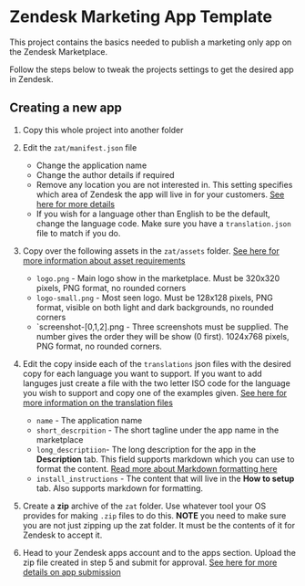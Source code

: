 # Zendesk Marketing App Template

This project contains the basics needed to publish a marketing only app on the Zendesk Marketplace.

Follow the steps below to tweak the projects settings to get the desired app in Zendesk.

## Creating a new app

1. Copy this whole project into another folder

2. Edit the `zat/manifest.json` file
    * Change the application name
    * Change the author details if required
    * Remove any location you are not interested in. This setting specifies which area of Zendesk the app will live in for your customers. [See here for more details](https://developer.zendesk.com/documentation/apps/app-developer-guide/setup/#setting-the-app-location)
    * If you wish for a language other than English to be the default, change the language code. Make sure you have a `translation.json` file to match if you do.

3. Copy over the following assets in the `zat/assets` folder. [See here for more information about asset requirements](https://developer.zendesk.com/documentation/apps/publish-your-app-or-theme/create_assets/#marketing-assets)
    * `logo.png` - Main logo show in the marketplace. Must be 320x320 pixels, PNG format, no rounded corners
    * `logo-small.png` - Most seen logo. Must be 128x128 pixels, PNG format, visible on both light and dark backgrounds, no rounded corners
    * `screenshot-[0,1,2].png - Three screenshots must be supplied. The number gives the order they will be show (0 first). 1024x768 pixels, PNG format, no rounded corners.

4. Edit the copy inside each of the `translations` json files with the desired copy for each language you want to support. If you want to add languges just create a file with the two letter ISO code for the language you wish to support and copy one of the examples given. [See here for more information on the translation files](https://developer.zendesk.com/documentation/apps/publish-your-app-or-theme/create_content/#enjson-file)
    * `name` - The application name
    * `short_descrpition` - The short tagline under the app name in the marketplace
    * `long_descriptiion`- The long description for the app in the **Description** tab. This field supports markdown which you can use to format the content. [Read more about Markdown formatting here](https://daringfireball.net/projects/markdown/syntax)
    * `install_instructions` - The content that will live in the **How to setup** tab. Also supports markdown for formatting.

5. Create a **zip** archive of the `zat` folder. Use whatever tool your OS provides for making `.zip` files to do this.
**NOTE** you need to make sure you are not just zipping up the zat folder. It must be the contents of it for Zendesk to accept it.

6. Head to your Zendesk apps account and to the apps section. Upload the zip file created in step 5 and submit for approval. [See here for more details on app submission](https://developer.zendesk.com/documentation/apps/publish-your-app-or-theme/submit_your_app/)